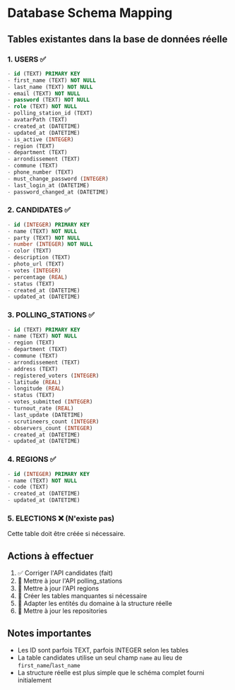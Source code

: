 # Database Schema Mapping

## Tables existantes dans la base de données réelle

### 1. USERS ✅
```sql
- id (TEXT) PRIMARY KEY
- first_name (TEXT) NOT NULL
- last_name (TEXT) NOT NULL
- email (TEXT) NOT NULL
- password (TEXT) NOT NULL
- role (TEXT) NOT NULL
- polling_station_id (TEXT)
- avatarPath (TEXT)
- created_at (DATETIME)
- updated_at (DATETIME)
- is_active (INTEGER)
- region (TEXT)
- department (TEXT)
- arrondissement (TEXT)
- commune (TEXT)
- phone_number (TEXT)
- must_change_password (INTEGER)
- last_login_at (DATETIME)
- password_changed_at (DATETIME)
```

### 2. CANDIDATES ✅
```sql
- id (INTEGER) PRIMARY KEY
- name (TEXT) NOT NULL
- party (TEXT) NOT NULL
- number (INTEGER) NOT NULL
- color (TEXT)
- description (TEXT)
- photo_url (TEXT)
- votes (INTEGER)
- percentage (REAL)
- status (TEXT)
- created_at (DATETIME)
- updated_at (DATETIME)
```

### 3. POLLING_STATIONS ✅
```sql
- id (TEXT) PRIMARY KEY
- name (TEXT) NOT NULL
- region (TEXT)
- department (TEXT)
- commune (TEXT)
- arrondissement (TEXT)
- address (TEXT)
- registered_voters (INTEGER)
- latitude (REAL)
- longitude (REAL)
- status (TEXT)
- votes_submitted (INTEGER)
- turnout_rate (REAL)
- last_update (DATETIME)
- scrutineers_count (INTEGER)
- observers_count (INTEGER)
- created_at (DATETIME)
- updated_at (DATETIME)
```

### 4. REGIONS ✅
```sql
- id (INTEGER) PRIMARY KEY
- name (TEXT) NOT NULL
- code (TEXT)
- created_at (DATETIME)
- updated_at (DATETIME)
```

### 5. ELECTIONS ❌ (N'existe pas)
Cette table doit être créée si nécessaire.

## Actions à effectuer

1. ✅ Corriger l'API candidates (fait)
2. 🔄 Mettre à jour l'API polling_stations
3. 🔄 Mettre à jour l'API regions
4. 🔄 Créer les tables manquantes si nécessaire
5. 🔄 Adapter les entités du domaine à la structure réelle
6. 🔄 Mettre à jour les repositories

## Notes importantes
- Les ID sont parfois TEXT, parfois INTEGER selon les tables
- La table candidates utilise un seul champ `name` au lieu de `first_name`/`last_name`
- La structure réelle est plus simple que le schéma complet fourni initialement
